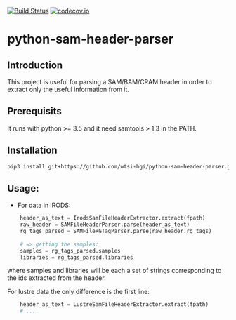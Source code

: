 [![Build Status](https://travis-ci.org/wtsi-hgi/python-common.svg)](https://travis-ci.org/wtsi-hgi/python-sam-header-parser)
[![codecov.io](https://codecov.io/gh/wtsi-hgi/python-sam-header-parser/graph/badge.svg)](https://codecov.io/github/wtsi-hgi/python-sam-header-parser)

# python-sam-header-parser

## Introduction
This project is useful for parsing a SAM/BAM/CRAM header in order to extract only the useful information from it.

## Prerequisits
It runs with python >= 3.5 and it need samtools > 1.3 in the PATH.

## Installation
```bash
pip3 install git+https://github.com/wtsi-hgi/python-sam-header-parser.git@<commit_id_or_branch_or_tag>#egg=sam_header_parser
```

## Usage:
- For data in iRODS:

```python
    header_as_text = IrodsSamFileHeaderExtractor.extract(fpath)
    raw_header = SAMFileHeaderParser.parse(header_as_text)
    rg_tags_parsed = SAMFileRGTagParser.parse(raw_header.rg_tags)
    
    # => getting the samples:
    samples = rg_tags_parsed.samples
    libraries = rg_tags_parsed.libraries
```
where samples and libraries will be each a set of strings corresponding to the ids extracted from the header.

For lustre data the only difference is the first line:

```python
    header_as_text = LustreSamFileHeaderExtractor.extract(fpath)
    # ....
```
